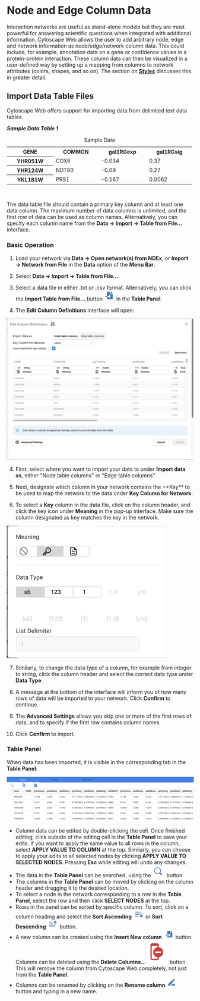 Node and Edge Column Data
========================================
<a id="node_and_edge_column_data"> </a>

Interaction networks are useful as stand-alone models but they are
most powerful for answering scientific questions when integrated with
additional information. Cytoscape Web allows the user to add arbitrary node,
edge and network information as node/edge/network column data. This could include, 
for example, annotation data on a gene or confidence values in a protein-protein 
interaction. These column data can then be visualized in a user-defined way by setting up a mapping
from columns to network attributes (colors, shapes, and so on). The
section on **[Styles](Styles.html#styles#)** discusses this in greater detail.

<a id="import_data_table_files"> </a>
## Import Data Table Files

Cytoscape Web offers support for importing data from delimited text data tables.

***Sample Data Table 1***

<table cellspacing="0" style="table-layout: fixed; dwidth: 500px">
<caption style="width: 500px">Sample Data</caption>
<tr> <th class="">GENE</th>  <th class="center">COMMON</th>        <th class="center">gal1RGexp</th>  <th class="center">gal1RGsig</th></tr>
<tr> <th class="spec">YHR051W</th>    <td class="">COX6</td>       <td class="">-0.034</td>    <td class="">0.37</td></tr> 
<tr> <th class="specalt">YHR124W</th> <td class="alt">NDT80</td>    <td class="alt">-0.09</td> <td class="">0.27</td></tr>
<tr> <th class="spec">YKL181W</th>    <td class="">PRS1</td> <td class="">-0.167</td>    <td class="">0.0062</td></tr>
</table>
<br>


The data table file should contain a primary key column and at least one
data column. The maximum number of data columns is unlimited, and the first row of
data can be used as column names. Alternatively, you can specify each column name
from the **Data → Import → Table from File...** interface.

<a id="basic_operation"> </a>
### Basic Operation

1.  Load your network via **Data → Open network(s) from NDEx**, or **Import → Network from File** in the **Data** option of the **Menu Bar**.

2.  Select **Data → Import → Table from File...**.

2.  Select a data file in either .txt or .csv format.
    Alternatively, you can click the **Import Table from File...** button ![Importtablebutton.png](_static/images/Node_Edge_Column_Data/Importtablebutton.png) in the **Table Panel**.

3.  The **Edit Column Definitions** interface will open:

![](_static/images/Node_Edge_Column_Data/EditColumnDefinitions.png)

4.  First, select where you want to import your data to under **Import data as**, either "Node table columns" or "Edge     table columns".

5.  Next, designate which column in your network contains the ++Key** to be used to map the network to the data under **Key Column for Network**. 

6.  To select a **Key** column in the data file, click on the column header, and click the key icon under **Meaning** in the pop-up interface. Make sure the column designated as key matches the key in the network.

![](_static/images/Node_Edge_Column_Data/DataColumnKey.png)

7.  Similarly, to change the data type of a column, for example from 
    integer to string, click the column header and select the correct data type under **Data Type**.
    
8. A message at the bottom of the interface will inform you of how many rows of data will be imported to your network. Click **Confirm** to continue.
    
9.  The **Advanced Settings** allows you skip one or more of the first rows of data, and to specify if the first row contains column names.
    
8.  Click **Confirm** to import.

<a id="table_panel"> </a>
### Table Panel

When data has been imported, it is visible in the corresponding tab in the **Table Panel**:

![](_static/images/Node_Edge_Column_Data/TablePanelData.png)

-   Column data can be edited by double-clicking the cell. Once finished
editing, click outside of the editing cell in the **Table Panel** to save your edits. If you want to apply the same value to all rows in the column, select **APPLY VALUE TO COLUMN** at the top. Similarly, you can choose to apply your edits to all selected nodes by clicking **APPLY VALUE TO SELECTED NODES**. Pressing **Esc** while editing will undo any changes.
-   The data in the **Table Panel** can be searched, using the ![](_static/images/Quick_Tour/table_search.png) button.
-   The columns in the **Table Panel** can be moved by clicking on the column header and dragging it to the desired location.
-   To select a node in the network corresponding to a row in the **Table Panel**, select the row and then click **SELECT NODES** at the top.
-   Rows in the panel can be sorted by specific column. To sort, click on a column heading and select the **Sort Ascending** ![](_static/images/Node_Edge_Column_Data/SortAscending.png) or **Sort Descending** ![](_static/images/Node_Edge_Column_Data/SortDescending.png) button. 
-   A new column can be created using the **Insert New column**
![](_static/images/Node_Edge_Column_Data/InsertColumns.png)
button. Columns can be deleted using the **Delete
Columns...**
![](_static/images/Node_Edge_Column_Data/DeleteColumns.png)
button. This will remove the column from Cytoscape Web completely, not just
from the **Table Panel**.
-   Columns can be renamed by clicking on the **Rename column** ![](_static/images/Node_Edge_Column_Data/RenameColumn.png) button and typing in a new name.